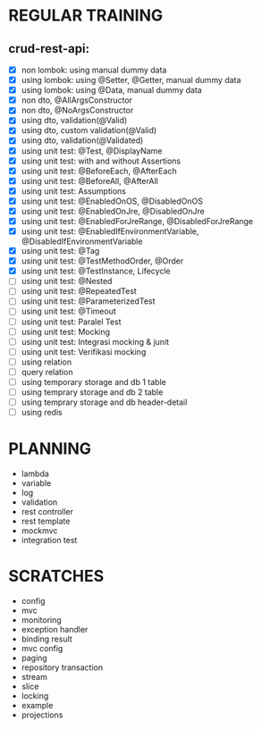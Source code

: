 # REGULAR TRAINING

## crud-rest-api:

- [x] non lombok: using manual dummy data
- [x] using lombok: using @Setter, @Getter, manual dummy data
- [x] using lombok: using @Data, manual dummy data
- [x] non dto, @AllArgsConstructor
- [x] non dto, @NoArgsConstructor
- [x] using dto, validation(@Valid)
- [x] using dto, custom validation(@Valid)
- [x] using dto, validation(@Validated)
- [x] using unit test: @Test, @DisplayName
- [x] using unit test: with and without Assertions
- [x] using unit test: @BeforeEach, @AfterEach
- [x] using unit test: @BeforeAll, @AfterAll
- [x] using unit test: Assumptions
- [x] using unit test: @EnabledOnOS, @DisabledOnOS
- [x] using unit test: @EnabledOnJre, @DisabledOnJre
- [x] using unit test: @EnabledForJreRange, @DisabledForJreRange
- [x] using unit test: @EnabledIfEnvironmentVariable, @DisabledIfEnvironmentVariable
- [x] using unit test: @Tag
- [x] using unit test: @TestMethodOrder, @Order
- [x] using unit test: @TestInstance, Lifecycle
- [ ] using unit test: @Nested
- [ ] using unit test: @RepeatedTest
- [ ] using unit test: @ParameterizedTest
- [ ] using unit test: @Timeout
- [ ] using unit test: Paralel Test
- [ ] using unit test: Mocking
- [ ] using unit test: Integrasi mocking & junit
- [ ] using unit test: Verifikasi mocking
- [ ] using relation
- [ ] query relation
- [ ] using temporary storage and db 1 table
- [ ] using temprary storage and db 2 table
- [ ] using temprary storage and db header-detail
- [ ] using redis

# PLANNING

- lambda
- variable
- log
- validation
- rest controller
- rest template
- mockmvc
- integration test

# SCRATCHES

- config
- mvc
- monitoring
- exception handler
- binding result
- mvc config
- paging
- repository transaction
- stream
- slice
- locking
- example
- projections
